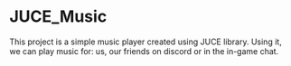 # JUCE_Music
 This project is a simple music player created using JUCE library. Using it, we can play music for: us, our friends on discord or in the in-game chat.
